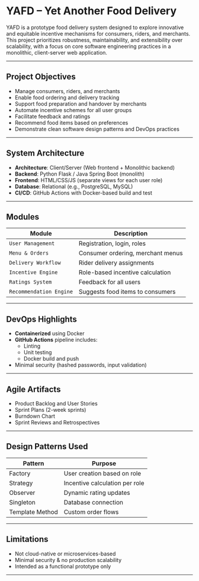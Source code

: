 # YAFD – Yet Another Food Delivery

YAFD is a prototype food delivery system designed to explore innovative and equitable incentive mechanisms for consumers, riders, and merchants. This project prioritizes robustness, maintainability, and extensibility over scalability, with a focus on core software engineering practices in a monolithic, client-server web application.

---

## Project Objectives

- Manage consumers, riders, and merchants
- Enable food ordering and delivery tracking
- Support food preparation and handover by merchants
- Automate incentive schemes for all user groups
- Facilitate feedback and ratings
- Recommend food items based on preferences
- Demonstrate clean software design patterns and DevOps practices

---

## System Architecture

- **Architecture**: Client/Server (Web frontend + Monolithic backend)
- **Backend**: Python Flask / Java Spring Boot (monolith)
- **Frontend**: HTML/CSS/JS (separate views for each user role)
- **Database**: Relational (e.g., PostgreSQL, MySQL)
- **CI/CD**: GitHub Actions with Docker-based build and test

---

## Modules

| Module | Description |
|--------|-------------|
| `User Management` | Registration, login, roles |
| `Menu & Orders` | Consumer ordering, merchant menus |
| `Delivery Workflow` | Rider delivery assignments |
| `Incentive Engine` | Role-based incentive calculation |
| `Ratings System` | Feedback for all users |
| `Recommendation Engine` | Suggests food items to consumers |

---

## DevOps Highlights

- **Containerized** using Docker
- **GitHub Actions** pipeline includes:
  - Linting
  - Unit testing
  - Docker build and push
- Minimal security (hashed passwords, input validation)

---

## Agile Artifacts

- Product Backlog and User Stories
- Sprint Plans (2-week sprints)
- Burndown Chart
- Sprint Reviews and Retrospectives

---

## Design Patterns Used

| Pattern | Purpose |
|--------|---------|
| Factory | User creation based on role |
| Strategy | Incentive calculation per role |
| Observer | Dynamic rating updates |
| Singleton | Database connection |
| Template Method | Custom order flows |

---

## Limitations

- Not cloud-native or microservices-based
- Minimal security & no production scalability
- Intended as a functional prototype only

---
